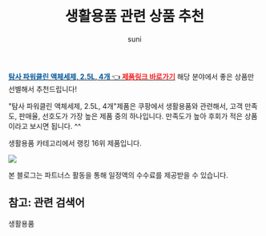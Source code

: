 ﻿---
layout: post
title:  "생활용품 관련 상품 추천" 
author: suni
categories: [ 선물 ]
tags: []
image: https://static.coupangcdn.com/image/retail/images/1111132009001354-69cedbbd-993f-4989-91db-1dc3260f61c6.jpg 
description: "쿠팡에서 관련 상품으로 가장 고객 선호도가 높은 제품 중 하나입니다."
---
<a href="https://link.coupang.com/re/AFFSDP?lptag=AF5011742&pageKey=305732568&itemId=963650372&vendorItemId=5366789544&traceid=V0-113-19cbcea9a24da303"><b><font color='#01579B'>탐사 파워클린 액체세제, 2.5L, 4개 </font></b>👈<b><font color='#f71919'> 제품링크 바로가기</font></b></a>
해당 분야에서 좋은 상품만 선별해서 추천드립니다!

"탐사 파워클린 액체세제, 2.5L, 4개"제품은 쿠팡에서 생활용품와 관련해서, 고객 만족도, 판매율, 선호도가 가장 높은 제품 중의 하나입니다.
만족도가 높아 후회가 적은 상품이라고 보시면 됩니다. ^^

생활용품 카테고리에서 랭킹  16위 제품입니다. 

<a href="https://link.coupang.com/re/AFFSDP?lptag=AF5011742&pageKey=305732568&itemId=963650372&vendorItemId=5366789544&traceid=V0-113-19cbcea9a24da303"> <img src="https://static.coupangcdn.com/image/retail/images/1111132009001354-69cedbbd-993f-4989-91db-1dc3260f61c6.jpg"></a>

본 블로그는 파트너스 활동을 통해 일정액의 수수료를 제공받을 수 있습니다.

## 참고: 관련 검색어    
생활용품